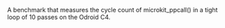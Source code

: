 A benchmark that measures the cycle count of microkit_ppcall() in a tight loop of 10 passes on the Odroid C4.